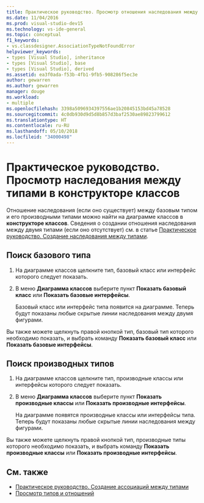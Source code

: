 ```yaml
---
title: Практическое руководство. Просмотр отношения наследования между типами (конструктор классов)
ms.date: 11/04/2016
ms.prod: visual-studio-dev15
ms.technology: vs-ide-general
ms.topic: conceptual
f1_keywords:
- vs.classdesigner.AssociationTypeNotFoundError
helpviewer_keywords:
- types [Visual Studio], inheritance
- types [Visual Studio], base
- types [Visual Studio], derived
ms.assetid: ea3f0ada-f53b-4fb1-9fb5-908286f5ec3e
author: gewarren
ms.author: gewarren
manager: douge
ms.workload:
- multiple
ms.openlocfilehash: 3398a5096934397556ae1b20845153bd45a78528
ms.sourcegitcommit: 4c0db930d9d5d8b857d3baf2530ae89823799612
ms.translationtype: HT
ms.contentlocale: ru-RU
ms.lasthandoff: 05/10/2018
ms.locfileid: "34000498"
---
```

# <a name="how-to-view-inheritance-between-types-in-class-designer"></a>Практическое руководство. Просмотр наследования между типами в конструкторе классов

Отношение наследования (если оно существует) между базовым типом и его производными типами можно найти на диаграмме классов в **конструкторе классов**. Сведения о создании отношения наследования между двумя типами (если оно отсутствует) см. в статье [Практическое руководство. Создание наследования между типами](how-to-create-inheritance-between-types.md).

## <a name="to-find-the-base-type"></a>Поиск базового типа

1.  На диаграмме классов щелкните тип, базовый класс или интерфейс которого следует показать.

2.  В меню **Диаграмма классов** выберите пункт **Показать базовый класс** или **Показать базовые интерфейсы**.

     Базовый класс или интерфейс типа появится на диаграмме. Теперь будут показаны любые скрытые линии наследования между двумя фигурами.

Вы также можете щелкнуть правой кнопкой тип, базовый тип которого необходимо показать, и выбрать команду **Показать базовый класс** или **Показать базовые интерфейсы**.

## <a name="to-find-the-derived-types"></a>Поиск производных типов

1.  На диаграмме классов щелкните тип, производные классы или интерфейсы которого следует показать.

2.  В меню **Диаграмма классов** выберите пункт **Показать производные классы** или **Показать производные интерфейсы**.

     На диаграмме появятся производные классы или интерфейсы типа. Теперь будут показаны любые скрытые линии наследования между фигурами.

Вы также можете щелкнуть правой кнопкой тип, производные типы которого необходимо показать, и выбрать команду **Показать производные классы** или **Показать производные интерфейсы**.

## <a name="see-also"></a>См. также

- [Практическое руководство. Создание ассоциаций между типами](how-to-create-associations-between-types.md)
- [Просмотр типов и отношений](viewing-types-and-relationships.md)